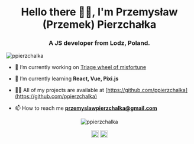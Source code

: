 <link rel="stylesheet" href="https://cdn.jsdelivr.net/gh/devicons/devicon@v2.10.1/devicon.min.css">
<h1 align="center">Hello there 🧔🏽, I'm Przemysław (Przemek) Pierzchałka</h1>
<h3 align="center">A JS developer from Lodz, Poland.</h3>

<p align="left"> <img src="https://komarev.com/ghpvc/?username=ppierzchalka" alt="ppierzchalka" /> </p>

- 🔭 I’m currently working on [Triage wheel of misfortune](https://github.com/ppierzchalka/triage-wheel-of-misfortune)

- 🌱 I’m currently learning **React, Vue, Pixi.js**

- 👨‍💻 All of my projects are available at [https://github.com/ppierzchalka](https://github.com/ppierzchalka)

- 📫 How to reach me **przemyslawpierzchalka@gmail.com**

<p align="center">
<img src="https://github-readme-stats.vercel.app/api?username=ppierzchalka&show_icons=true&theme=synthwave" alt="ppierzchalka" />
</p>

<p align="center">
<a href="https://linkedin.com/in/przemyslaw-pierzchalka" target="blank"><img align="center" src="https://cdn.jsdelivr.net/npm/simple-icons@3.0.1/icons/linkedin.svg" alt="przemyslaw-pierzchalka" height="20" width="20" /></a>
<a href="https://codesandbox.com/ppierzchalka" target="blank"><img align="center" src="https://cdn.jsdelivr.net/npm/simple-icons@3.0.1/icons/codesandbox.svg" alt="ppierzchalka" height="20" width="20" /></a>
</p>
